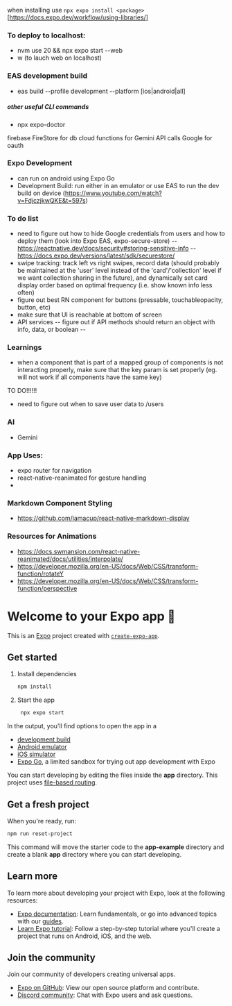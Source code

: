 when installing use `npx expo install <package>`
[https://docs.expo.dev/workflow/using-libraries/]

### To deploy to localhost:
- nvm use 20 && npx expo start --web
- w (to lauch web on localhost)

### EAS development build
- eas build --profile development --platform [ios|android|all]

##### other useful CLI commands
- npx expo-doctor



firebase FireStore for db
cloud functions for Gemini API calls
Google for oauth

### Expo Development
- can run on android using Expo Go
- Development Build: run either in an emulator or use EAS to run the dev build on device (https://www.youtube.com/watch?v=FdjczjkwQKE&t=597s)


### To do list
- need to figure out how to hide Google credentials from users and how to deploy them (look into Expo EAS, expo-secure-store)
-- https://reactnative.dev/docs/security#storing-sensitive-info
-- https://docs.expo.dev/versions/latest/sdk/securestore/
- swipe tracking: track left vs right swipes, record data (should probably be maintained at the 'user' level instead of the 'card'/'collection' level if we want collection sharing in the future), and dynamically set card display order based on optimal frequency (i.e. show known info less often)
- figure out best RN component for buttons (pressable, touchableopacity, button, etc)
- make sure that UI is reachable at bottom of screen
- API services
-- figure out if API methods should return an object with info, data, or boolean
-- 


### Learnings
- when a component that is part of a mapped group of components is not interacting properly, make sure that the key param is set properly (eg. will not work if all components have the same key)


TO DO!!!!!!
- need to figure out when to save user data to /users


### AI
- Gemini


### App Uses:
- expo router for navigation
- react-native-reanimated for gesture handling
- 

### Markdown Component Styling
- https://github.com/iamacup/react-native-markdown-display

### Resources for Animations
- https://docs.swmansion.com/react-native-reanimated/docs/utilities/interpolate/
- https://developer.mozilla.org/en-US/docs/Web/CSS/transform-function/rotateY
- https://developer.mozilla.org/en-US/docs/Web/CSS/transform-function/perspective



# Welcome to your Expo app 👋

This is an [Expo](https://expo.dev) project created with [`create-expo-app`](https://www.npmjs.com/package/create-expo-app).

## Get started

1. Install dependencies

   ```bash
   npm install
   ```

2. Start the app

   ```bash
    npx expo start
   ```

In the output, you'll find options to open the app in a

- [development build](https://docs.expo.dev/develop/development-builds/introduction/)
- [Android emulator](https://docs.expo.dev/workflow/android-studio-emulator/)
- [iOS simulator](https://docs.expo.dev/workflow/ios-simulator/)
- [Expo Go](https://expo.dev/go), a limited sandbox for trying out app development with Expo

You can start developing by editing the files inside the **app** directory. This project uses [file-based routing](https://docs.expo.dev/router/introduction).

## Get a fresh project

When you're ready, run:

```bash
npm run reset-project
```

This command will move the starter code to the **app-example** directory and create a blank **app** directory where you can start developing.

## Learn more

To learn more about developing your project with Expo, look at the following resources:

- [Expo documentation](https://docs.expo.dev/): Learn fundamentals, or go into advanced topics with our [guides](https://docs.expo.dev/guides).
- [Learn Expo tutorial](https://docs.expo.dev/tutorial/introduction/): Follow a step-by-step tutorial where you'll create a project that runs on Android, iOS, and the web.

## Join the community

Join our community of developers creating universal apps.

- [Expo on GitHub](https://github.com/expo/expo): View our open source platform and contribute.
- [Discord community](https://chat.expo.dev): Chat with Expo users and ask questions.
